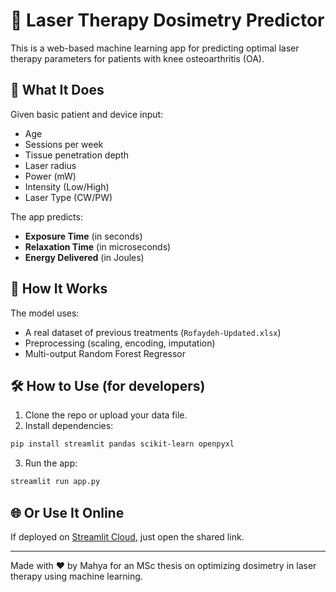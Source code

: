 
# 🔬 Laser Therapy Dosimetry Predictor

This is a web-based machine learning app for predicting optimal laser therapy parameters for patients with knee osteoarthritis (OA).

## 🚀 What It Does

Given basic patient and device input:
- Age
- Sessions per week
- Tissue penetration depth
- Laser radius
- Power (mW)
- Intensity (Low/High)
- Laser Type (CW/PW)

The app predicts:
- **Exposure Time** (in seconds)
- **Relaxation Time** (in microseconds)
- **Energy Delivered** (in Joules)

## 🧠 How It Works

The model uses:
- A real dataset of previous treatments (`Rofaydeh-Updated.xlsx`)
- Preprocessing (scaling, encoding, imputation)
- Multi-output Random Forest Regressor

## 🛠 How to Use (for developers)

1. Clone the repo or upload your data file.
2. Install dependencies:
```bash
pip install streamlit pandas scikit-learn openpyxl
```
3. Run the app:
```bash
streamlit run app.py
```

## 🌐 Or Use It Online

If deployed on [Streamlit Cloud](https://streamlit.io/cloud), just open the shared link.

---

Made with ❤️ by Mahya for an MSc thesis on optimizing dosimetry in laser therapy using machine learning.
